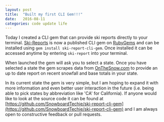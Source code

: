 ```yaml
---
layout: post
title:  "Built my first CLI Gem!!!"
date:   2016-08-11
categories: code update life
---
```

Today I created a CLI gem that can provide ski reports directly to your terminal. [Ski-Reports](https://github.com/SnowboardTechie/ski-report-cli-gem) is now a published CLI gem on [RubyGems](https://rubygems.org/) and can be installed using ```gem install ski-report-cli-gem```. Once installed it can be accessed anytime by entering ```ski-report``` into your terminal.

When launched the gem will ask you to select a state. Once you have selected a state the gem scrapes data from [OnTheSnow.com](http://www.onthesnow.com) to provide an up to date report on recent snowfall and base totals in your state.

In its current state the gem is very simple, but I am hoping to expand it with more information and even better user interaction in the future (i.e. being able to pick states by abbreviation like 'CA' for California). If anyone would like to look at the source code it can be found at [https://github.com/SnowboardTechie/ski-report-cli-gem](https://github.com/SnowboardTechie/ski-report-cli-gem) and I am always open to constructive feedback or pull requests.
